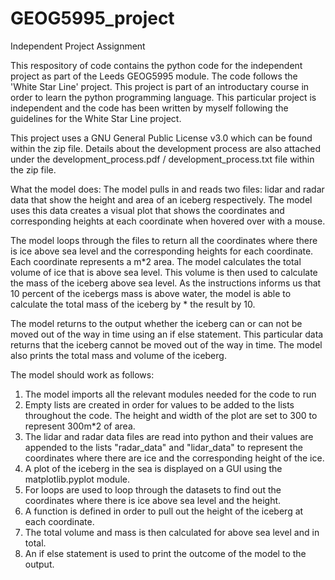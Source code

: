 # GEOG5995_project
Independent Project Assignment

This respository of code contains the python code for the independent project as part of the Leeds GEOG5995 module. The code follows the 'White Star Line' project. This project is part of an introductary course in order to learn the python programming language. This particular project is independent and the code has been written by myself following the guidelines for the White Star Line project.

This project uses a GNU General Public License v3.0 which can be found within the zip file.
Details about the development process are also attached under the development_process.pdf / development_process.txt file within the zip file.

What the model does:
The model pulls in and reads two files: lidar and radar data that show the height and area of an iceberg respectively. The model uses this data creates a visual plot that shows the coordinates and corresponding heights at each coordinate when hovered over with a mouse. 

The model loops through the files to return all the coordinates where there is ice above sea level and the corresponding heights for each coordinate. Each coordinate represents a m*2 area. The model calculates the total volume of ice that is above sea level. This volume is then used to calculate the mass of the iceberg above sea level. As the instructions informs us that 10 percent of the icebergs mass is above water, the model is able to calculate the total mass of the iceberg by * the result by 10. 

The model returns to the output whether the iceberg can or can not be moved out of the way in time using an if else statement. This particular data returns that the iceberg cannot be moved out of the way in time. The model also prints the total mass and volume of the iceberg. 

The model should work as follows:

1. The model imports all the relevant modules needed for the code to run
2. Empty lists are created in order for values to be added to the lists throughout the code. The height and width of the plot are set to 300 to represent 300m*2 of area.
3. The lidar and radar data files are read into python and their values are appended to the lists "radar_data" and "lidar_data" to represent the coordinates where there are ice and the corresponding height of the ice.
4. A plot of the iceberg in the sea is displayed on a GUI using the matplotlib.pyplot module. 
5. For loops are used to loop through the datasets to find out the coordinates where there is ice above sea level and the height.
6. A function is defined in order to pull out the height of the iceberg at each coordinate.
7. The total volume and mass is then calculated for above sea level and in total.
8. An if else statement is used to print the outcome of the model to the output.
